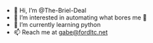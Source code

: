 - 👋 Hi, I’m @The-Briel-Deal
- 👀 I’m interested in automating what bores me 🥱
- 🌱 I’m currently learning python
- 📫 Reach me at gabe@fordltc.net
